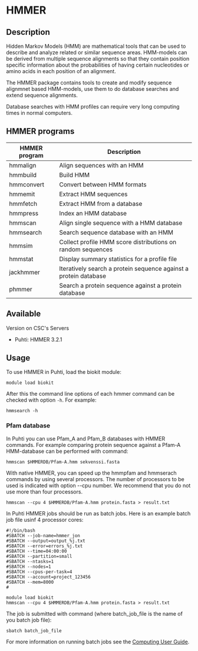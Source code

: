 # HMMER

## Description

Hidden Markov Models (HMM) are mathematical tools that can be used to describe and analyze related or similar sequence areas. 
HMM-models can be derived from multiple sequence alignments so that they contain position specific information about the 
probabilities of having certain nucleotides or amino acids in each position of an alignment.

The HMMER package contains tools to create and modify sequence alignmnet based HMM-models, use them to do database searches and extend sequence alignments.

Database searches with HMM profiles can require very long computing times in normal computers.


## HMMER programs
	
| HMMER program | 	Description  |
|---------------|----------------|
|hmmalign 	| Align sequences with an HMM|
|hmmbuild 	| Build HMM  |
|hmmconvert |Convert between HMM formats |
|hmmemit 	| Extract HMM sequences |
|hmmfetch |	Extract HMM from a database |
|hmmpress |	Index an HMM database |
|hmmscan |	Align single sequence with a HMM database |
|hmmsearch | Search sequence database with an HMM |
|hmmsim | Collect profile HMM score distributions on random sequences |
|hmmstat |Display summary statistics for a profile file |
|jackhmmer |	Iteratively search a protein sequence against a protein database |
| phmmer |Search a protein sequence against a protein database |

 
## Available
Version on CSC's Servers

*   Puhti: HMMER 3.2.1

## Usage

To use HMMER in Puhti, load the biokit module:
```text
module load biokit
```
After this the command line options of each hmmer command can be checked with option `-h`. For example:
```text
hmmsearch -h
```

### Pfam database

In Puhti you can use Pfam_A and Pfam_B databases with HMMER commands. For example comparing protein sequence against a Pfam-A HMM-database can be performed with command:

```text
hmmscan $HMMERDB/Pfam-A.hmm sekvenssi.fasta
```
With native HMMER, you can speed up the hmmpfam and hmmserach commands by using several processors. The number of processors to be used is indicated with option --cpu number. We recommend that you do not use more than four processors.
```text
hmmscan --cpu 4 $HMMERDB/Pfam-A.hmm protein.fasta > result.txt
```
In Puhti HMMER jobs should be run as batch jobs. Here is an example batch job file usinf 4 processor cores:

```text
#!/bin/bash 
#SBATCH --job-name=hmmer_jon
#SBATCH --output=output_%j.txt
#SBATCH --error=errors_%j.txt
#SBATCH --time=04:00:00
#SBATCH --partition=small
#SBATCH --ntasks=1
#SBATCH --nodes=1  
#SBATCH --cpus-per-task=4
#SBATCH --account=project_123456
#SBATCH --mem=8000
#

module load biokit
hmmscan --cpu 4 $HMMERDB/Pfam-A.hmm protein.fasta > result.txt
```

The job is submitted with command (where batch_job_file is the name of you batch job file):

```text
sbatch batch_job_file
```
For more information on running batch jobs see the [Computing User Guide](../computing/running/getting-started/).
